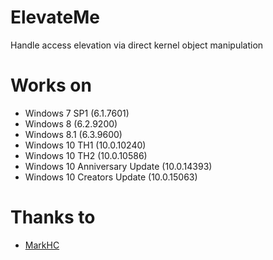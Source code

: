 # ElevateMe
Handle access elevation via direct kernel object manipulation

# Works on
+ Windows 7 SP1 (6.1.7601)
+ Windows 8 (6.2.9200)
+ Windows 8.1 (6.3.9600)
+ Windows 10 TH1 (10.0.10240)
+ Windows 10 TH2 (10.0.10586)
+ Windows 10 Anniversary Update (10.0.14393)
+ Windows 10 Creators Update (10.0.15063)

# Thanks to
+ [MarkHC](https://github.com/MarkHC/)
